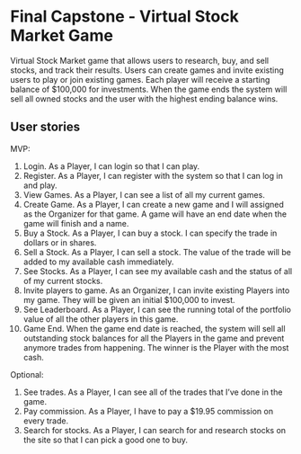 # Final Capstone - Virtual Stock Market Game

Virtual Stock Market game that allows users to research, buy, and sell stocks, and track their results. Users can create games and invite existing users to play or join existing games. Each player will receive a starting balance of $100,000 for investments. When the game ends the system will sell all owned stocks and the user with the highest ending balance wins.

## User stories
MVP:
1. Login. As a Player, I can login so that I can play.
2. Register. As a Player, I can register with the system so that I can log in and play.
3. View Games. As a Player, I can see a list of all my current games.
4. Create Game. As a Player, I can create a new game and I will assigned as the Organizer for that game. A game will have an end date when the game will finish and a name.
5. Buy a Stock. As a Player, I can buy a stock. I can specify the trade in dollars or in shares.
6. Sell a Stock. As a Player, I can sell a stock. The value of the trade will be added to my available cash immediately.
7. See Stocks. As a Player, I can see my available cash and the status of all of my current stocks.
8. Invite players to game. As an Organizer, I can invite existing Players into my game. They will be given an initial $100,000 to invest.
9. See Leaderboard. As a Player, I can see the running total of the portfolio value of all the other players in this game.
10. Game End. When the game end date is reached, the system will sell all outstanding stock balances for all the Players in the game and prevent anymore trades from happening. The winner is the Player with the most cash.

Optional:
1. See trades. As a Player, I can see all of the trades that I’ve done in the game.
2. Pay commission. As a Player, I have to pay a $19.95 commission on every trade.
3. Search for stocks. As a Player, I can search for and research stocks on the site so that I can pick a good one to buy.